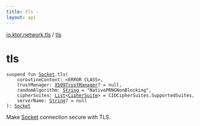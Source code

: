 ```yaml
---
title: tls - 
layout: api
---
```


<div class='api-docs-breadcrumbs'><a href="index.html">io.ktor.network.tls</a> / <a href="./tls.html">tls</a></div>

# tls

<div class="signature"><code><span class="keyword">suspend</span> <span class="keyword">fun </span><a href="../io.ktor.network.sockets/-socket.html"><span class="identifier">Socket</span></a><span class="symbol">.</span><span class="identifier">tls</span><span class="symbol">(</span><br/>&nbsp;&nbsp;&nbsp;&nbsp;<span class="parameterName" id="io.ktor.network.tls$tls(io.ktor.network.sockets.Socket, , javax.net.ssl.X509TrustManager, kotlin.String, kotlin.collections.List((io.ktor.network.tls.CipherSuite)), kotlin.String)/coroutineContext">coroutineContext</span><span class="symbol">:</span>&nbsp;<span class="identifier">&lt;ERROR CLASS&gt;</span><span class="symbol">, </span><br/>&nbsp;&nbsp;&nbsp;&nbsp;<span class="parameterName" id="io.ktor.network.tls$tls(io.ktor.network.sockets.Socket, , javax.net.ssl.X509TrustManager, kotlin.String, kotlin.collections.List((io.ktor.network.tls.CipherSuite)), kotlin.String)/trustManager">trustManager</span><span class="symbol">:</span>&nbsp;<a href="http://docs.oracle.com/javase/6/docs/api/javax/net/ssl/X509TrustManager.html"><span class="identifier">X509TrustManager</span></a><span class="symbol">?</span>&nbsp;<span class="symbol">=</span>&nbsp;null<span class="symbol">, </span><br/>&nbsp;&nbsp;&nbsp;&nbsp;<span class="parameterName" id="io.ktor.network.tls$tls(io.ktor.network.sockets.Socket, , javax.net.ssl.X509TrustManager, kotlin.String, kotlin.collections.List((io.ktor.network.tls.CipherSuite)), kotlin.String)/randomAlgorithm">randomAlgorithm</span><span class="symbol">:</span>&nbsp;<a href="https://kotlinlang.org/api/latest/jvm/stdlib/kotlin/-string/index.html"><span class="identifier">String</span></a>&nbsp;<span class="symbol">=</span>&nbsp;"NativePRNGNonBlocking"<span class="symbol">, </span><br/>&nbsp;&nbsp;&nbsp;&nbsp;<span class="parameterName" id="io.ktor.network.tls$tls(io.ktor.network.sockets.Socket, , javax.net.ssl.X509TrustManager, kotlin.String, kotlin.collections.List((io.ktor.network.tls.CipherSuite)), kotlin.String)/cipherSuites">cipherSuites</span><span class="symbol">:</span>&nbsp;<a href="https://kotlinlang.org/api/latest/jvm/stdlib/kotlin.collections/-list/index.html"><span class="identifier">List</span></a><span class="symbol">&lt;</span><a href="-cipher-suite/index.html"><span class="identifier">CipherSuite</span></a><span class="symbol">&gt;</span>&nbsp;<span class="symbol">=</span>&nbsp;CIOCipherSuites.SupportedSuites<span class="symbol">, </span><br/>&nbsp;&nbsp;&nbsp;&nbsp;<span class="parameterName" id="io.ktor.network.tls$tls(io.ktor.network.sockets.Socket, , javax.net.ssl.X509TrustManager, kotlin.String, kotlin.collections.List((io.ktor.network.tls.CipherSuite)), kotlin.String)/serverName">serverName</span><span class="symbol">:</span>&nbsp;<a href="https://kotlinlang.org/api/latest/jvm/stdlib/kotlin/-string/index.html"><span class="identifier">String</span></a><span class="symbol">?</span>&nbsp;<span class="symbol">=</span>&nbsp;null<br/><span class="symbol">)</span><span class="symbol">: </span><a href="../io.ktor.network.sockets/-socket.html"><span class="identifier">Socket</span></a></code></div>

Make <a href="../io.ktor.network.sockets/-socket.html">Socket</a> connection secure with TLS.

